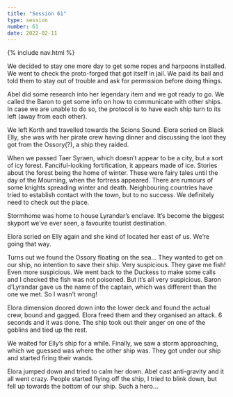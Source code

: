 ```yaml
---
title: "Session 61"
type: session
number: 61
date: 2022-02-11
---
```


{% include nav.html %}

We decided to stay one more day to get some ropes and harpoons installed. We went to check the proto-forged that got itself in jail. We paid its bail and told them to stay out of trouble and ask for permission before doing things.

Abel did some research into her legendary item and we got ready to go. We called the Baron to get some info on how to communicate with other ships. In case we are unable to do so, the protocol is to have each ship turn to its left (away from each other).

We left Korth and travelled towards the Scions Sound. Elora scried on Black Elly, she was with her pirate crew having dinner and discussing the loot they got from the Ossory(?), a ship they raided.

When we passed Taer Syraen, which doesn’t appear to be a city, but a sort of icy forest. Fanciful-looking fortification, it appears made of ice. Stories about the forest being the home of winter. These were fairy tales until the day of the Mourning, when the fortress appeared. There are rumours of some knights spreading winter and death. Neighbouring countries have tried to establish contact with the town, but to no success. We definitely need to check out the place.

Stormhome was home to house Lyrandar’s enclave. It’s become the biggest skyport we’ve ever seen, a favourite tourist destination.

Elora scried on Elly again and she kind of located her east of us. We’re going that way.

Turns out we found the Ossory floating on the sea… They wanted to get on our ship, no intention to save their ship. Very suspicious. They gave me fish! Even more suspicious. We went back to the Duckess to make some calls and I checked the fish was not poisoned. But it’s all very suspicious. Baron d’Lyrandar gave us the name of the captain, which was different than the one we met. So I wasn’t wrong!

Elora dimension doored down into the lower deck and found the actual crew, bound and gagged. Elora freed them and they organised an attack. 6 seconds and it was done. The ship took out their anger on one of the goblins and tied up the rest.

We waited for Elly’s ship for a while. Finally, we saw a storm approaching, which we guessed was where the other ship was. They got under our ship and started firing their wands.

Elora jumped down and tried to calm her down. Abel cast anti-gravity and it all went crazy. People started flying off the ship, I tried to blink down, but fell up towards the bottom of our ship. Such a hero…
